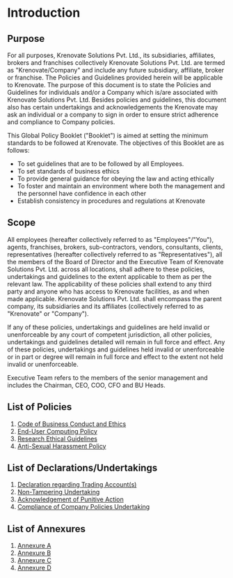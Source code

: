 # **Introduction**

## **Purpose**

For all purposes, Krenovate Solutions Pvt. Ltd., its subsidiaries, affiliates, brokers and franchises collectively Krenovate Solutions Pvt. Ltd. are termed as "Krenovate/Company" and include any future subsidiary, affiliate, broker or franchise. The Policies and Guidelines provided herein will be applicable to Krenovate. The purpose of this document is to state the Policies and Guidelines for individuals and/or a Company which is/are associated with Krenovate Solutions Pvt. Ltd. Besides policies and guidelines, this document also has certain undertakings and acknowledgements the Krenovate may ask an individual or a company to sign in order to ensure strict adherence and compliance to Company policies.

This Global Policy Booklet ("Booklet") is aimed at setting the minimum standards to be followed at Krenovate. The objectives of this Booklet are as follows:

-   To set guidelines that are to be followed by all Employees.
-   To set standards of business ethics
-   To provide general guidance for obeying the law and acting ethically
-   To foster and maintain an environment where both the management and the personnel have confidence in each other
-   Establish consistency in procedures and regulations at Krenovate


## **Scope**

All employees (hereafter collectively referred to as "Employees"/"You"), agents, franchises, brokers, sub-contractors, vendors, consultants, clients, representatives (hereafter collectively referred to as "Representatives"), all the members of the Board of Director and the Executive Team of Krenovate Solutions Pvt. Ltd. across all locations, shall adhere to these policies, undertakings and guidelines to the extent applicable to them as per the relevant law. The applicability of these policies shall extend to any third party and anyone who has access to Krenovate facilities, as and when made applicable. Krenovate Solutions Pvt. Ltd. shall encompass the parent company, its subsidiaries and its affiliates (collectively referred to as "Krenovate" or "Company").

If any of these policies, undertakings and guidelines are held invalid or unenforceable by any court of competent jurisdiction, all other policies, undertakings and guidelines detailed will remain in full force and effect. Any of these policies, undertakings and guidelines held invalid or unenforceable or in part or degree will remain in full force and effect to the extent not held invalid or unenforceable.

Executive Team refers to the members of the senior management and includes the Chairman, CEO, COO, CFO and BU Heads.


## **List of Policies**

1.  [Code of Business Conduct and Ethics](Code-of-Business-Conduct-and-Ethics.md)
2.  [End-User Computing Policy](End-User-Computing-Policy.md)
3.  [Research Ethical Guidelines](Research-Ethical-Guidelines.md)
4.  [Anti-Sexual Harassment Policy](Anti-Sexual-Harassment-Policy.md)

## **List of Declarations/Undertakings**

1.  [Declaration regarding Trading Account(s)](Declaration-Trading-Account.md)
2.  [Non-Tampering Undertaking](Non-Tampering-Undertaking.md)
3.  [Acknowledgement of Punitive Action](Acknowledgement-Punitive-Action.md)
4.  [Compliance of Company Policies Undertaking](Compliance-Company-Policies-Undertaking.md)

## **List of Annexures**

1.  [Annexure A](Annexure-A.md)
2.  [Annexure B](Annexure-B.md)
3.  [Annexure C](Annexure-C.md)
4.  [Annexure D](Annexure-D.md)
